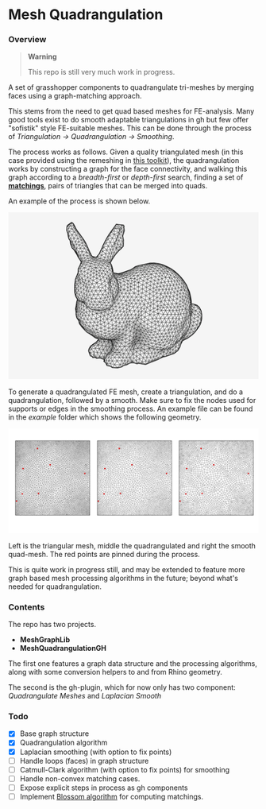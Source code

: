 # Mesh Quadrangulation

### Overview

> **Warning**
> 
> This repo is still very much work in progress.

A set of grasshopper components to quadrangulate tri-meshes by merging faces using a graph-matching approach.

This stems from the need to get quad based meshes for FE-analysis. Many good tools exist to do smooth adaptable triangulations in gh but few
offer "sofistik" style FE-suitable meshes. This can be done through the process of *Triangulation -> Quadrangulation -> Smoothing*.

The process works as follows. Given a quality triangulated mesh (in this case provided using the remeshing in [this toolkit](https://github.com/joelhi/g3-gh)), the quadrangulation works by constructing a graph for the face connectivity, and walking this graph according to a *breadth-first* or *depth-first* search, finding a set of [**matchings**](https://en.wikipedia.org/wiki/Matching_(graph_theory)), pairs of triangles that can be merged into quads.

An example of the process is shown below.

![Example](img/quadrangulation2.gif)

To generate a quadrangulated FE mesh, create a triangulation, and do a quadrangulation, followed by a smooth. Make sure to fix the nodes used for supports or edges in the smoothing process. An example file can be found in the *example* folder which shows the following geometry.

![Example_planar](img/planar_mesh_crop.png)

Left is the triangular mesh, middle the quadrangulated and right the smooth quad-mesh. The red points are pinned during the process.

This is quite work in progress still, and may be extended to feature more graph based mesh processing algorithms in the future; beyond what's needed for quadrangulation.

### Contents

The repo has two projects. 

- **MeshGraphLib**
- **MeshQuadrangulationGH**

The first one features a graph data structure and the processing algorithms, along with some conversion helpers to and from Rhino geometry.

The second is the gh-plugin, which for now only has two component: *Quadrangulate Meshes* and *Laplacian Smooth*


### Todo

- [x] Base graph structure
- [x] Quadrangulation algorithm
- [x] Laplacian smoothing (with option to fix points)
- [ ] Handle loops (faces) in graph structure
- [ ] Catmull-Clark algorithm (with option to fix points) for smoothing
- [ ] Handle non-convex matching cases.
- [ ] Expose explicit steps in process as gh components
- [ ] Implement [Blossom algorithm](https://en.wikipedia.org/wiki/Blossom_algorithm) for computing matchings.
